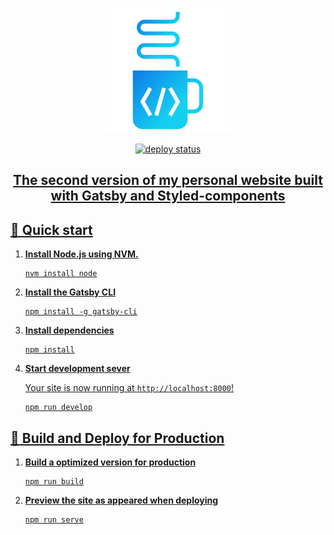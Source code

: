 <p align="center">
  <a href="https://www.linkedin.com/in/tylrtnguyen/">
    <img alt="Gatsby" src="./static/readme-logo.svg" />
  </a>
</p>

<p align="center">
  <a href="https://app.netlify.com/sites/thongba/deploys" target="_blank" />
  <img src="https://api.netlify.com/api/v1/badges/b290bc63-26d3-461b-904c-dbae24f7af38/deploy-status" alt="deploy status" />
</p>

<h2 align="center">
  The second version of my personal website built with Gatsby and Styled-components
</h2>

## 🚀 Quick start

1.  **Install Node.js using NVM.**
    ```shell
    nvm install node
    ```

2.  **Install the Gatsby CLI**
    ```shell
    npm install -g gatsby-cli
    ```
3.  **Install dependencies**
    ```shell
    npm install
    ```

4.  **Start development sever**

    Your site is now running at `http://localhost:8000`!
    ```shell
    npm run develop
    ```
    

## 💫 Build and Deploy for Production
1.  **Build a optimized version for production**
    ```shell
    npm run build
    ```
2.  **Preview the site as appeared when deploying**
    ```shell
    npm run serve
    ```
